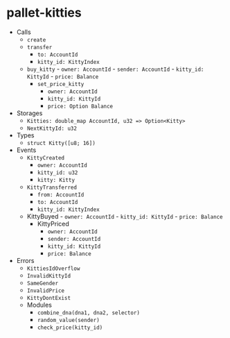 # pallet-kitties
- Calls
  - `create`
  - `transfer`
    - `to: AccountId`
    - `kitty_id: KittyIndex`
  - `buy_kitty`
		- `owner: AccountId`
		- `sender: AccountId`
		- `kitty_id: KittyId`
		- `price: Balance`
	- `set_price_kitty`
		- `owner: AccountId`
		- `kitty_id: KittyId`
		- `price: Option Balance`
- Storages
  - `Kitties: double_map AccountId, u32 => Option<Kitty>`
  - `NextKittyId: u32`
- Types
  - `struct Kitty([u8; 16])`
- Events
  - `KittyCreated`
    - `owner: AccountId`
    - `kitty_id: u32`
    - `kitty: Kitty`
  - `KittyTransferred`
    - `from: AccountId`
    - `to: AccountId`
    - `kitty_id: KittyIndex`
  - KittyBuyed
		- `owner: AccountId`
		- `kitty_id: KittyId`
		- `price: Balance`
	- KittyPriced
		- `owner: AccountId`
		- `sender: AccountId`
		- `kitty_id: KittyId`
		- `price: Balance`
- Errors
	- `KittiesIdOverflow`
	- `InvalidKittyId`
	- `SameGender`
	- `InvalidPrice`
	- `KittyDontExist`
  - Modules
	  - `combine_dna(dna1, dna2, selector)`
	  - `random_value(sender)`
	  - `check_price(kitty_id)`